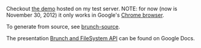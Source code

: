 Checkout [the demo](http://test.darinki.net/tech-hangout/brunch-and-filesystem-api/index.html) hosted on my test server. NOTE: for now (now is November 30, 2012) it only works in Google's [Chrome browser](http://www.google.com/chrome/).

To generate from source, see [brunch-source](https://github.com/valera-rozuvan/Tech-Hangout/tree/master/brunch-and-filesystem-api/brunch-source).

The presentation [Brunch and FileSystem API](https://docs.google.com/open?id=0Bw8x33F7mMa6eWtwdGotSnROMUk) can be found on Google Docs.

